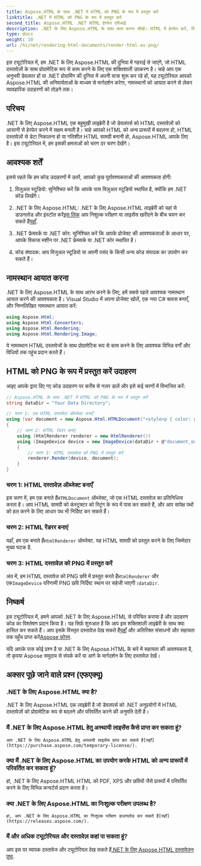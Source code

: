 ```yaml
---
title: Aspose.HTML के साथ .NET में HTML को PNG के रूप में प्रस्तुत करें
linktitle: .NET में HTML को PNG के रूप में प्रस्तुत करें
second_title: Aspose.HTML .NET HTML हेरफेर एपीआई
description: .NET के लिए Aspose.HTML के साथ काम करना सीखें। HTML में हेरफेर करें, विभिन्न प्रारूपों में कनवर्ट करें, और बहुत कुछ। इस व्यापक ट्यूटोरियल में गोता लगाएँ!
type: docs
weight: 10
url: /hi/net/rendering-html-documents/render-html-as-png/
---
```


इस ट्यूटोरियल में, हम .NET के लिए Aspose.HTML की दुनिया में गहराई से जाएंगे, जो HTML दस्तावेज़ों के साथ प्रोग्रामेटिक रूप से काम करने के लिए एक शक्तिशाली उपकरण है। चाहे आप एक अनुभवी डेवलपर हों या .NET प्रोग्रामिंग की दुनिया में अपनी यात्रा शुरू कर रहे हों, यह ट्यूटोरियल आपको Aspose.HTML की अनिवार्यताओं के माध्यम से मार्गदर्शन करेगा, नामस्थानों को आयात करने से लेकर व्यावहारिक उदाहरणों को तोड़ने तक।

## परिचय

.NET के लिए Aspose.HTML एक बहुमुखी लाइब्रेरी है जो डेवलपर्स को HTML दस्तावेज़ों को आसानी से हेरफेर करने में सक्षम बनाती है। चाहे आपको HTML को अन्य प्रारूपों में बदलना हो, HTML दस्तावेज़ों से डेटा निकालना हो या गतिशील HTML सामग्री बनानी हो, Aspose.HTML आपके लिए है। इस ट्यूटोरियल में, हम इसकी क्षमताओं को चरण दर चरण देखेंगे।

## आवश्यक शर्तें

इससे पहले कि हम कोड उदाहरणों में उतरें, आपको कुछ पूर्वावश्यकताओं की आवश्यकता होगी:

1. विज़ुअल स्टूडियो: सुनिश्चित करें कि आपके पास विज़ुअल स्टूडियो स्थापित है, क्योंकि हम .NET कोड लिखेंगे।

2.  .NET के लिए Aspose.HTML: .NET के लिए Aspose.HTML लाइब्रेरी को यहां से डाउनलोड और इंस्टॉल करें[इस लिंक](https://releases.aspose.com/html/net/) आप निशुल्क परीक्षण या लाइसेंस खरीदने के बीच चयन कर सकते हैं[यहाँ](https://purchase.aspose.com/buy).

3. .NET फ्रेमवर्क या .NET कोर: सुनिश्चित करें कि आपके प्रोजेक्ट की आवश्यकताओं के आधार पर, आपके विकास मशीन पर .NET फ्रेमवर्क या .NET कोर स्थापित है।

4. कोड संपादक: आप विजुअल स्टूडियो या अपनी पसंद के किसी अन्य कोड संपादक का उपयोग कर सकते हैं।

## नामस्थान आयात करना

.NET के लिए Aspose.HTML के साथ आरंभ करने के लिए, हमें सबसे पहले आवश्यक नामस्थान आयात करने की आवश्यकता है। Visual Studio में अपना प्रोजेक्ट खोलें, एक नया C# क्लास बनाएँ, और निम्नलिखित नामस्थान आयात करें:

```csharp
using Aspose.Html;
using Aspose.Html.Converters;
using Aspose.Html.Rendering;
using Aspose.Html.Rendering.Image;
```

ये नामस्थान HTML दस्तावेजों के साथ प्रोग्रामेटिक रूप से काम करने के लिए आवश्यक विभिन्न वर्गों और विधियों तक पहुंच प्रदान करते हैं।

## HTML को PNG के रूप में प्रस्तुत करें उदाहरण

आइए आपके द्वारा दिए गए कोड उदाहरण पर करीब से नज़र डालें और इसे कई चरणों में विभाजित करें:

```csharp
// Aspose.HTML के साथ .NET में HTML को PNG के रूप में प्रस्तुत करें
string dataDir = "Your Data Directory";

// चरण 1: एक HTML दस्तावेज़ ऑब्जेक्ट बनाएँ
using (var document = new Aspose.Html.HTMLDocument("<style>p { color: green; }</style><p>my first paragraph</p>", @"c:\work\"))
{
    // चरण 2: HTML रेंडरर बनाएं
    using (HtmlRenderer renderer = new HtmlRenderer())
    using (ImageDevice device = new ImageDevice(dataDir + @"document_out.png"))
    {
        // चरण 3: HTML दस्तावेज़ को PNG में प्रस्तुत करें
        renderer.Render(device, document);
    }
}
```

### चरण 1: HTML दस्तावेज़ ऑब्जेक्ट बनाएँ

 इस चरण में, हम एक बनाते हैं`HTMLDocument` ऑब्जेक्ट, जो एक HTML दस्तावेज़ का प्रतिनिधित्व करता है। आप HTML सामग्री को कंस्ट्रक्टर को स्ट्रिंग के रूप में पास कर सकते हैं, और आप सापेक्ष पथों को हल करने के लिए आधार पथ भी निर्दिष्ट कर सकते हैं।

### चरण 2: HTML रेंडरर बनाएं

 यहाँ, हम एक बनाते हैं`HtmlRenderer` ऑब्जेक्ट. यह HTML सामग्री को प्रस्तुत करने के लिए जिम्मेदार मुख्य घटक है. 

### चरण 3: HTML दस्तावेज़ को PNG में प्रस्तुत करें

 अंत में, हम HTML दस्तावेज़ को PNG छवि में प्रस्तुत करते हैं`HtmlRenderer` और एक`ImageDevice` परिणामी PNG छवि निर्दिष्ट स्थान पर सहेजी जाएगी।`dataDir`.

## निष्कर्ष

इस ट्यूटोरियल में, हमने आपको .NET के लिए Aspose.HTML से परिचित कराया है और उदाहरण कोड का विश्लेषण प्रदान किया है। यह सिर्फ़ शुरुआत है कि आप इस शक्तिशाली लाइब्रेरी के साथ क्या हासिल कर सकते हैं। आप इसके विस्तृत दस्तावेज़ देख सकते हैं[यहाँ](https://reference.aspose.com/html/net/) और अतिरिक्त संसाधनों और सहायता तक पहुँच प्राप्त करें[Aspose फ़ोरम](https://forum.aspose.com/).

यदि आपके पास कोई प्रश्न है या .NET के लिए Aspose.HTML के बारे में सहायता की आवश्यकता है, तो कृपया Aspose समुदाय से संपर्क करें या आगे के मार्गदर्शन के लिए दस्तावेज़ देखें।

## अक्सर पूछे जाने वाले प्रश्न (एफएक्यू)

### .NET के लिए Aspose.HTML क्या है?
   .NET के लिए Aspose.HTML एक लाइब्रेरी है जो डेवलपर्स को .NET अनुप्रयोगों में HTML दस्तावेज़ों को प्रोग्रामेटिक रूप से बदलने और परिवर्तित करने की अनुमति देती है।

### मैं .NET के लिए Aspose.HTML हेतु अस्थायी लाइसेंस कैसे प्राप्त कर सकता हूं?
    आप .NET के लिए Aspose.HTML हेतु अस्थायी लाइसेंस प्राप्त कर सकते हैं[यहाँ](https://purchase.aspose.com/temporary-license/).

### क्या मैं .NET के लिए Aspose.HTML का उपयोग करके HTML को अन्य प्रारूपों में परिवर्तित कर सकता हूं?
   हां, .NET के लिए Aspose.HTML HTML को PDF, XPS और छवियों जैसे प्रारूपों में परिवर्तित करने के लिए विभिन्न कन्वर्टर्स प्रदान करता है।

### क्या .NET के लिए Aspose.HTML का निःशुल्क परीक्षण उपलब्ध है?
    हां, आप .NET के लिए Aspose.HTML का निःशुल्क परीक्षण डाउनलोड कर सकते हैं[यहाँ](https://releases.aspose.com/).

### मैं और अधिक ट्यूटोरियल और दस्तावेज़ कहां पा सकता हूं?
   आप इस पर व्यापक दस्तावेज और ट्यूटोरियल देख सकते हैं[.NET के लिए Aspose.HTML दस्तावेज़न पृष्ठ](https://reference.aspose.com/html/net/).